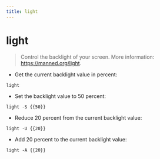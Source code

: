 ```yaml
---
title: light
---
```

# light

> Control the backlight of your screen.
> More information: <https://manned.org/light>.

- Get the current backlight value in percent:

`light`

- Set the backlight value to 50 percent:

`light -S {{50}}`

- Reduce 20 percent from the current backlight value:

`light -U {{20}}`

- Add 20 percent to the current backlight value:

`light -A {{20}}`
